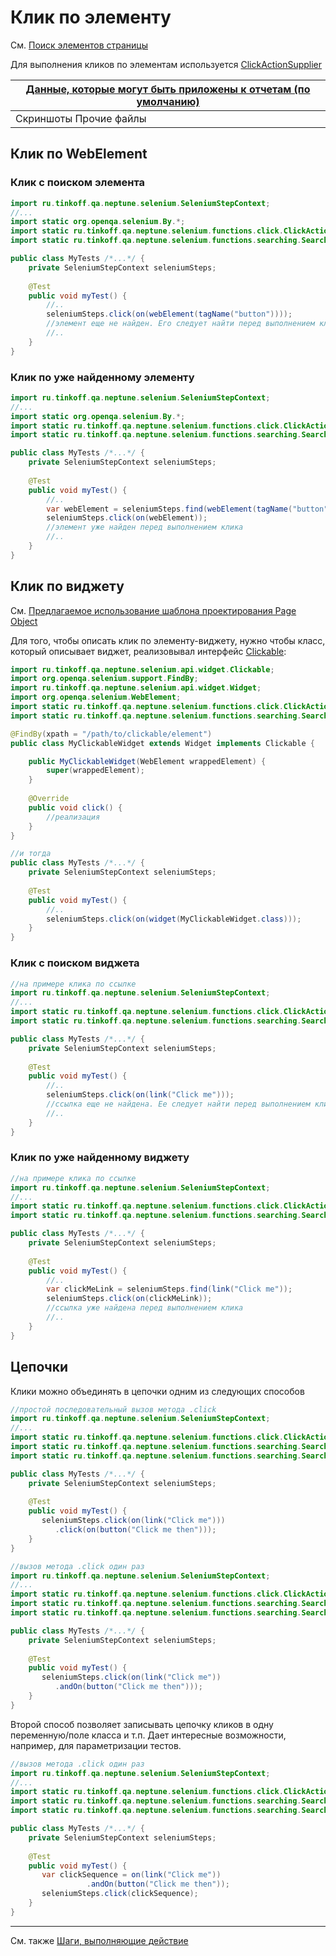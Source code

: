 # Клик по элементу

См. [Поиск элементов страницы](/doc/rus/selenium/SearchingForElements.md)

Для выполнения кликов по элементам используется [ClickActionSupplier](https://tinkoffcreditsystems.github.io/neptune/ru/tinkoff/qa/neptune/selenium/functions/click/ClickActionSupplier.html)

| [Данные, которые могут быть  приложены к отчетам (по умолчанию)](/doc/rus/core/Steps.md#Данные,-которые-могут-быть-приложены-к-отчетам-и-логу) 	|
|-----------------------------------------------------------------	|
| Скриншоты Прочие файлы                                          	|

## Клик по WebElement

### Клик с поиском элемента

```java
import ru.tinkoff.qa.neptune.selenium.SeleniumStepContext;
//...
import static org.openqa.selenium.By.*;
import static ru.tinkoff.qa.neptune.selenium.functions.click.ClickActionSupplier.on;
import static ru.tinkoff.qa.neptune.selenium.functions.searching.SearchSupplier.webElement;

public class MyTests /*...*/ {
    private SeleniumStepContext seleniumSteps;
    
    @Test
    public void myTest() {
        //..
        seleniumSteps.click(on(webElement(tagName("button"))));   
        //элемент еще не найден. Его следует найти перед выполнением клика
        //..
    }
}
```

### Клик по уже найденному элементу

```java
import ru.tinkoff.qa.neptune.selenium.SeleniumStepContext;
//...
import static org.openqa.selenium.By.*;
import static ru.tinkoff.qa.neptune.selenium.functions.click.ClickActionSupplier.on;
import static ru.tinkoff.qa.neptune.selenium.functions.searching.SearchSupplier.webElement;

public class MyTests /*...*/ {
    private SeleniumStepContext seleniumSteps;
    
    @Test
    public void myTest() {
        //..
        var webElement = seleniumSteps.find(webElement(tagName("button")));
        seleniumSteps.click(on(webElement));   
        //элемент уже найден перед выполнением клика
        //..
    }
}
```

## Клик по виджету

См. [Предлагаемое использование шаблона проектирования Page Object](/doc/rus/selenium/SearchingForElements.md#Предлагаемое-использование-шаблона-проектирования-Page-Object)

Для того, чтобы описать клик по элементу-виджету, нужно чтобы класс, который описывает виджет, реализовывал интерфейс [Clickable](https://tinkoffcreditsystems.github.io/neptune/ru/tinkoff/qa/neptune/selenium/api/widget/Clickable.html):

```java
import ru.tinkoff.qa.neptune.selenium.api.widget.Clickable;
import org.openqa.selenium.support.FindBy;
import ru.tinkoff.qa.neptune.selenium.api.widget.Widget;
import org.openqa.selenium.WebElement;
import static ru.tinkoff.qa.neptune.selenium.functions.click.ClickActionSupplier.on;
import static ru.tinkoff.qa.neptune.selenium.functions.searching.SearchSupplier.widget;

@FindBy(xpath = "/path/to/clickable/element")
public class MyClickableWidget extends Widget implements Clickable {

    public MyClickableWidget(WebElement wrappedElement) {
        super(wrappedElement);
    }
    
    @Override
    public void click() {
        //реализация
    }    
}

//и тогда
public class MyTests /*...*/ {
    private SeleniumStepContext seleniumSteps;
    
    @Test
    public void myTest() {
        //..
        seleniumSteps.click(on(widget(MyClickableWidget.class)));      
    }
}
```

### Клик с поиском виджета

```java
//на примере клика по ссылке
import ru.tinkoff.qa.neptune.selenium.SeleniumStepContext;
//...
import static ru.tinkoff.qa.neptune.selenium.functions.click.ClickActionSupplier.on;
import static ru.tinkoff.qa.neptune.selenium.functions.searching.SearchSupplier.link;

public class MyTests /*...*/ {
    private SeleniumStepContext seleniumSteps;
    
    @Test
    public void myTest() {
        //..
        seleniumSteps.click(on(link("Click me")));   
        //ссылка еще не найдена. Ее следует найти перед выполнением клика
        //..
    }
}
```

### Клик по уже найденному виджету


```java
//на примере клика по ссылке
import ru.tinkoff.qa.neptune.selenium.SeleniumStepContext;
//...
import static ru.tinkoff.qa.neptune.selenium.functions.click.ClickActionSupplier.on;
import static ru.tinkoff.qa.neptune.selenium.functions.searching.SearchSupplier.link;

public class MyTests /*...*/ {
    private SeleniumStepContext seleniumSteps;
    
    @Test
    public void myTest() {
        //..
        var clickMeLink = seleniumSteps.find(link("Click me"));
        seleniumSteps.click(on(clickMeLink));   
        //ссылка уже найдена перед выполнением клика
        //..
    }
}
```

## Цепочки

Клики можно объединять в цепочки одним из следующих способов

```java
//простой последовательный вызов метода .click
import ru.tinkoff.qa.neptune.selenium.SeleniumStepContext;
//...
import static ru.tinkoff.qa.neptune.selenium.functions.click.ClickActionSupplier.on;
import static ru.tinkoff.qa.neptune.selenium.functions.searching.SearchSupplier.link;
import static ru.tinkoff.qa.neptune.selenium.functions.searching.SearchSupplier.button;

public class MyTests /*...*/ {
    private SeleniumStepContext seleniumSteps;
    
    @Test
    public void myTest() {
       seleniumSteps.click(on(link("Click me")))
          .click(on(button("Click me then"))); 
    }
} 
```

```java
//вызов метода .click один раз
import ru.tinkoff.qa.neptune.selenium.SeleniumStepContext;
//...
import static ru.tinkoff.qa.neptune.selenium.functions.click.ClickActionSupplier.on;
import static ru.tinkoff.qa.neptune.selenium.functions.searching.SearchSupplier.link;
import static ru.tinkoff.qa.neptune.selenium.functions.searching.SearchSupplier.button;

public class MyTests /*...*/ {
    private SeleniumStepContext seleniumSteps;
    
    @Test
    public void myTest() {
       seleniumSteps.click(on(link("Click me"))
          .andOn(button("Click me then"))); 
    }
} 
```

Второй способ позволяет записывать цепочку кликов в одну переменную/поле класса и т.п. Дает интересные возможности, например, 
для параметризации тестов.

```java
//вызов метода .click один раз
import ru.tinkoff.qa.neptune.selenium.SeleniumStepContext;
//...
import static ru.tinkoff.qa.neptune.selenium.functions.click.ClickActionSupplier.on;
import static ru.tinkoff.qa.neptune.selenium.functions.searching.SearchSupplier.link;
import static ru.tinkoff.qa.neptune.selenium.functions.searching.SearchSupplier.button;

public class MyTests /*...*/ {
    private SeleniumStepContext seleniumSteps;
    
    @Test
    public void myTest() {
       var clickSequence = on(link("Click me"))
                 .andOn(button("Click me then"));
       seleniumSteps.click(clickSequence); 
    }
} 
```

---
См. также [Шаги, выполняющие действие](/doc/rus/core/Steps.md#Шаги,-выполняющие-действие)
